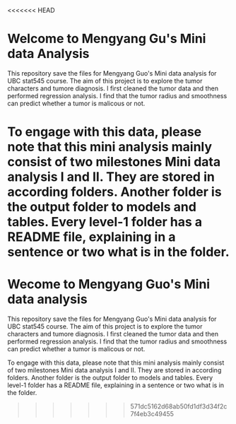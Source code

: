 <<<<<<< HEAD
# Welcome to Mengyang Gu's Mini data Analysis
This repository save the files for Mengyang Guo's Mini data analysis for UBC stat545 course. The aim of this project is to explore the tumor characters and tumore diagnosis. I first cleaned the tumor data and then performed regression analysis. I find that the tumor radius and smoothness can predict whether a tumor is malicous or not.

To engage with this data, please note that this mini analysis mainly consist of two milestones Mini data analysis I and II. They are stored in according folders. Another folder is the output folder to models and tables. Every level-1 folder has a README file, explaining in a sentence or two what is in the folder.
=======
# Wecome to Mengyang Guo's Mini data analysis 
This repository save the files for Mengyang Guo's Mini data analysis for UBC stat545 course.
The aim of this project is to explore the tumor characters and tumore diagnosis. I first cleaned the tumor data and then performed regression analysis. I find that the tumor radius and smoothness can predict whether a tumor is malicous or not.

To engage with this data, please note that this mini analysis mainly consist of two milestones Mini data analysis I and II. They are stored in according folders. Another folder is the output folder to models and tables. Every level-1 folder has a README file, explaining in a sentence or two what is in the folder.
>>>>>>> 571dc5162d68ab50fd1df3d34f2c7f4eb3c49455
